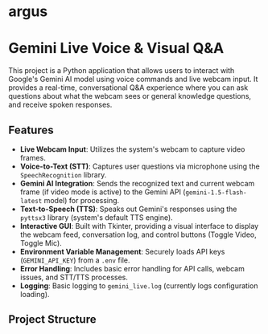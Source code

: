 # argus
# Gemini Live Voice & Visual Q&A

This project is a Python application that allows users to interact with Google's Gemini AI model using voice commands and live webcam input. It provides a real-time, conversational Q&A experience where you can ask questions about what the webcam sees or general knowledge questions, and receive spoken responses.

## Features

*   **Live Webcam Input**: Utilizes the system's webcam to capture video frames.
*   **Voice-to-Text (STT)**: Captures user questions via microphone using the `SpeechRecognition` library.
*   **Gemini AI Integration**: Sends the recognized text and current webcam frame (if video mode is active) to the Gemini API (`gemini-1.5-flash-latest` model) for processing.
*   **Text-to-Speech (TTS)**: Speaks out Gemini's responses using the `pyttsx3` library (system's default TTS engine).
*   **Interactive GUI**: Built with Tkinter, providing a visual interface to display the webcam feed, conversation log, and control buttons (Toggle Video, Toggle Mic).
*   **Environment Variable Management**: Securely loads API keys (`GEMINI_API_KEY`) from a `.env` file.
*   **Error Handling**: Includes basic error handling for API calls, webcam issues, and STT/TTS processes.
*   **Logging**: Basic logging to `gemini_live.log` (currently logs configuration loading).

## Project Structure
